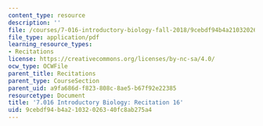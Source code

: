 ```yaml
---
content_type: resource
description: ''
file: /courses/7-016-introductory-biology-fall-2018/9cebdf94b4a21032026340fc8ab275a4_MIT7_016F18rec16.pdf
file_type: application/pdf
learning_resource_types:
- Recitations
license: https://creativecommons.org/licenses/by-nc-sa/4.0/
ocw_type: OCWFile
parent_title: Recitations
parent_type: CourseSection
parent_uid: a9fa686d-f823-808c-8ae5-b67f92e22385
resourcetype: Document
title: '7.016 Introductory Biology: Recitation 16'
uid: 9cebdf94-b4a2-1032-0263-40fc8ab275a4
---
```

